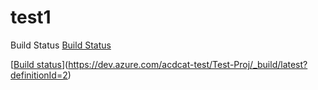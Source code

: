 # test1
Build Status
[Build Status](https://dev.azure.com/acdcat-test/Test-Proj/_apis/build/status/Acdcat.TestProj.Api)


[[Build status](https://dev.azure.com/acdcat-test/Test-Proj/_apis/build/status/Acdcat.TestProj.Api)](https://dev.azure.com/acdcat-test/Test-Proj/_build/latest?definitionId=2)
